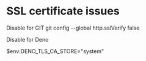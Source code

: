 
# SSL certificate issues

Disable for GIT
git config --global http.sslVerify false

Disable for Deno

$env:DENO_TLS_CA_STORE="system"
